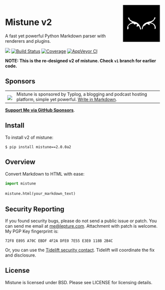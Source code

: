 <a href="https://github.com/lepture/mistune">
<img align="right" width="120" height="120" src="docs/_static/logo.svg">
</a>

# Mistune v2

A fast yet powerful Python Markdown parser with renderers and plugins.

<a href="https://lepture.com/donate"><img src="https://badgen.net/badge/donate/lepture/ff69b4?icon=patreon" /></a>
<a href="https://travis-ci.com/lepture/mistune"><img src="https://badgen.net/travis/lepture/mistune" alt="Build Status"></a>
<a href="https://codecov.io/gh/lepture/mistune"><img src="https://badgen.net/codecov/c/github/lepture/mistune" alt="Coverage"></a>
<a href="https://ci.appveyor.com/project/lepture/mistune"><img src="https://badgen.net/appveyor/ci/lepture/mistune" alt="AppVeyor CI"></a>


**NOTE: This is the re-designed v2 of mistune. Check `v1` branch for earlier code.**

## Sponsors

<table>
<tr>
<td><img align="middle" width="64" src="https://typlog.com/android-chrome-512x512.png"></td>
<td>Mistune is sponsored by Typlog, a blogging and podcast hosting platform, simple yet powerful. <a href="https://typlog.com/?utm_source=mistune&utm_medium=referral&utm_campaign=readme">Write in Markdown</a>.
</td>
</tr>
</table>

[**Support Me via GitHub Sponsors**](https://github.com/users/lepture/sponsorship).

## Install

To install v2 of mistune:

```
$ pip install mistune==2.0.0a2
```

## Overview

Convert Markdown to HTML with ease:

```python
import mistune

mistune.html(your_markdown_text)
```

## Security Reporting

If you found security bugs, please do not send a public issue or patch.
You can send me email at <me@lepture.com>. Attachment with patch is welcome.
My PGP Key fingerprint is:

```
72F8 E895 A70C EBDF 4F2A DFE0 7E55 E3E0 118B 2B4C
```

Or, you can use the [Tidelift security contact](https://tidelift.com/security).
Tidelift will coordinate the fix and disclosure.

## License

Mistune is licensed under BSD. Please see LICENSE for licensing details.
